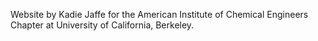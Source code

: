 Website by Kadie Jaffe for the American Institute of Chemical Engineers Chapter at University of California, Berkeley. 